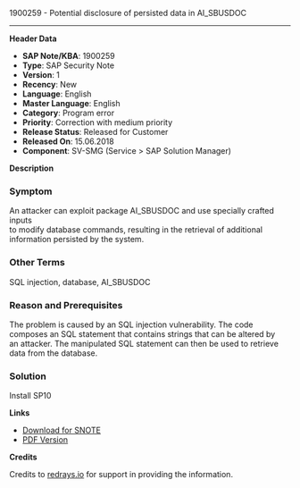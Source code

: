 1900259 - Potential disclosure of persisted data in AI_SBUSDOC

---

**Header Data**

- **SAP Note/KBA**: 1900259
- **Type**: SAP Security Note
- **Version**: 1
- **Recency**: New
- **Language**: English
- **Master Language**: English
- **Category**: Program error
- **Priority**: Correction with medium priority
- **Release Status**: Released for Customer
- **Released On**: 15.06.2018
- **Component**: SV-SMG (Service > SAP Solution Manager)

**Description**

### Symptom

An attacker can exploit package AI_SBUSDOC and use specially crafted inputs  
to modify database commands, resulting in the retrieval of additional  
information persisted by the system.

### Other Terms

SQL injection, database, AI_SBUSDOC

### Reason and Prerequisites

The problem is caused by an SQL injection vulnerability. The code  
composes an SQL statement that contains strings that can be altered by  
an attacker. The manipulated SQL statement can then be used to retrieve  
data from the database.

### Solution

Install SP10

**Links**

- [Download for SNOTE](https://notesdownloads.sap.com/note/0040000001161202018)
- [PDF Version](https://userapps.support.sap.com/sap/support/sfm/notes/print/0001900259?language=en-US&token=659EB2FF5F57F9B13E3304D018EA9E78)

**Credits**

Credits to [redrays.io](https://redrays.io) for support in providing the information.